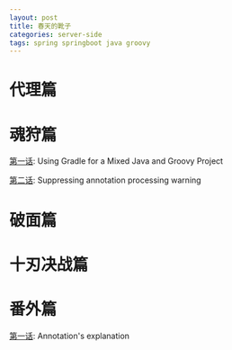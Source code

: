 ```yaml
---
layout: post
title: 春天的靴子
categories: server-side
tags: spring springboot java groovy
---
```


# 代理篇



# 魂狩篇

[第一话](../001C): Using Gradle for a Mixed Java and Groovy Project

[第二话](../001E): Suppressing annotation processing warning

# 破面篇



# 十刃决战篇



# 番外篇

[第一话](../0013): Annotation's explanation